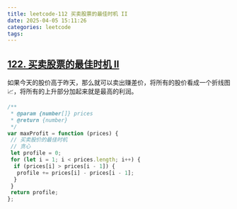```yaml
---
title: leetcode-112 买卖股票的最佳时机 II
date: 2025-04-05 15:11:26
categories: leetcode
tags:
---
```

## [122. 买卖股票的最佳时机 II](https://leetcode.cn/problems/best-time-to-buy-and-sell-stock-ii/description/)

如果今天的股价高于昨天，那么就可以卖出赚差价，将所有的股价看成一个折线图📈，将所有的上升部分加起来就是最高的利润。

```js
/**
 * @param {number[]} prices
 * @return {number}
 */
var maxProfit = function (prices) {
 // 买卖股价的最佳时机
 // 贪心
 let profile = 0;
 for (let i = 1; i < prices.length; i++) {
  if (prices[i] > prices[i - 1]) {
   profile += prices[i] - prices[i - 1];
  }
 }
 return profile;
};
```
